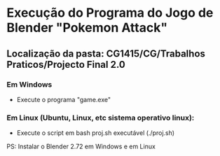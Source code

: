 # Execução do  Programa do Jogo de Blender "Pokemon Attack"

## Localização da pasta: CG1415/CG/Trabalhos Praticos/Projecto Final 2.0

### Em Windows

- Execute o programa "game.exe"

### Em Linux (Ubuntu, Linux, etc sistema operativo linux):

- Execute o script em bash proj.sh executável (./proj.sh)


PS: Instalar o Blender 2.72 em Windows e em Linux

